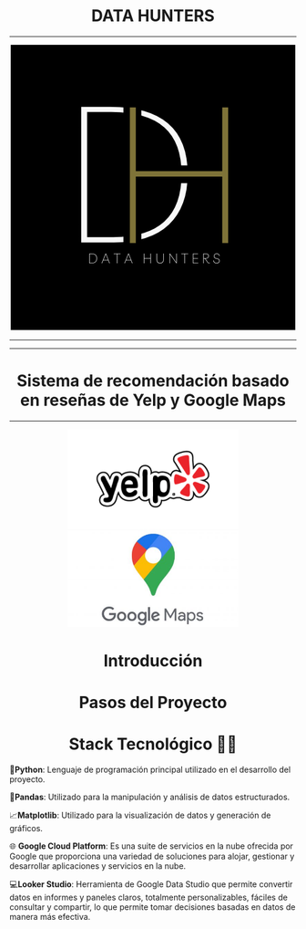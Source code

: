 <h1 align="center"> DATA HUNTERS</h1>
<hr>

<p align="center">
  <img src="src/Connectify_ne.png" alt="Hunters">
</p>
<hr>

<hr>
<h1 align="center">Sistema de recomendación basado en reseñas de Yelp y Google Maps</h1>
<hr>

<p align="center">
  <img src="src/Yelp.png" alt="Yelp" width="300"> <img src="src/Maps.jpeg" alt="Maps" width="300">
</p>


<h1 align="center">Introducción</h1>



<h1 align="center">Pasos del Proyecto</h1>



<h1 align="center">Stack Tecnológico 👨‍💻</h1>



<p align="justify"> 

  🐍**Python**: Lenguaje de programación principal utilizado en el desarrollo del proyecto.

  🐼**Pandas**: Utilizado para la manipulación y análisis de datos estructurados.

  📈**Matplotlib**: Utilizado para la visualización de datos y generación de gráficos.

  🌐 **Google Cloud Platform**: Es una suite de servicios en la nube ofrecida por Google que proporciona una variedad de soluciones para alojar, gestionar y desarrollar aplicaciones y servicios en la nube.
  
  💻**Looker Studio**: Herramienta de Google Data Studio que permite convertir datos en informes y paneles claros, totalmente personalizables, fáciles de consultar y compartir, lo que permite tomar decisiones basadas en datos de manera más efectiva.
  </p>